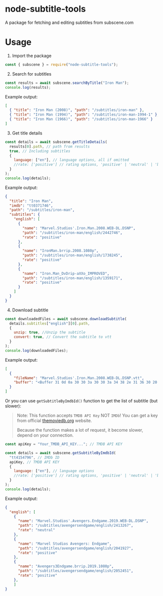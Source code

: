 # node-subtitle-tools

A package for fetching and editing subtitles from subscene.com

# Usage

1. Import the package

```javascript
const { subscene } = require("node-subtitle-tools");
```

2. Search for subtitles

```javascript
const results = await subscene.searchByTitle("Iron Man");
console.log(results);
```

Example output:

```json
[
  { "title": "Iron Man (2008)", "path": "/subtitles/iron-man" },
  { "title": "Iron Man (1994)", "path": "/subtitles/iron-man-1994-1" },
  { "title": "Iron Man (1966)", "path": "/subtitles/iron-man-1966" }
]
```

3. Get title details

```javascript
const details = await subscene.getTitleDetails(
  results[0].path, // path from results
  true, // Including subtitles
  {
    language: ["en"], // language options, all if omitted
    //rate: ['positive'] // rating options, 'positive' | 'neutral' | 'bad', all if omitted,
  }
);
console.log(details);
```

Example output:

```json
{
  "title": "Iron Man",
  "imdb": "tt0371746",
  "path": "/subtitles/iron-man",
  "subtitles": {
    "english": [
      {
        "name": "Marvel.Studios'.Iron.Man.2008.WEB-DL.DSNP",
        "path": "/subtitles/iron-man/english/2442746",
        "rate": "positive"
      },
      {
        "name": "IronMan.brrip.2008.1080p",
        "path": "/subtitles/iron-man/english/1738245",
        "rate": "positive"
      },
      {
        "name": "Iron.Man_DvDrip-aXXo_IMPROVED",
        "path": "/subtitles/iron-man/english/1359171",
        "rate": "positive"
      }
    ]
  }
}
```

4. Download subtitle

```javascript
const downloadedFiles = await subscene.downloadSubtitle(
  details.subtitles["english"][0].path,
  {
    unzip: true, //Unzip the subtitle
    convert: true, // Convert the subtitle to vtt
  }
);
console.log(downloadedFiles);
```

Example output:

```json
[
  {
    "fileName": "Marvel.Studios'.Iron.Man.2008.WEB-DL.DSNP.vtt",
    "buffer": "<Buffer 31 0d 0a 30 30 3a 30 30 3a 34 38 2e 31 36 30 20 2d 2d 3e 20 30 30 3a 30 30 3a 35 30 2e 31 36 30 0d 0a 3c 69 3e 28 42 41 43 4b 20 49 4e 20 42 4c 41 43 ... 124634 more bytes>"
  }
]
```

Or you can use `getSubtitleByImdbId()` function to get the list of subtitle (but slower):

> Note: This function accepts `TMDB API Key` NOT `IMDb`! You can get a key from official [themoviedb.org](https://themoviedb.org) website.
>
> Because the function makes a lot of request, it become slower, depend on your connection.

```javascript
const apiKey = "Your_TMDB_API_KEY..."; // TMDB API KEY

const details = await subscene.getSubtitleByImdbId(
  "tt4154796", // IMDb ID
  apiKey, // TMDB API KEY
  {
    language: ["en"], // language options
    //rate: ['positive'] // rating options, 'positive' | 'neutral' | 'bad'
  }
);
console.log(details);
```

Example output:

```json
{
  "english": [
    {
      "name": "Marvel.Studios'.Avengers.Endgame.2019.WEB-DL.DSNP",
      "path": "/subtitles/avengersendgame/english/2413267",
      "rate": "neutral"
    },
    {
      "name": "Marvel Studios Avengers: Endgame",
      "path": "/subtitles/avengersendgame/english/2041927",
      "rate": "positive"
    },
    {
      "name": "Avengers3Endgame.brrip.2019.1080p",
      "path": "/subtitles/avengersendgame/english/2052451",
      "rate": "positive"
    },
    ]
}
```
